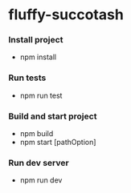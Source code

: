 # fluffy-succotash

### Install project

- npm install

### Run tests

- npm run test

### Build and start project

- npm build
- npm start [pathOption]

### Run dev server

- npm run dev
